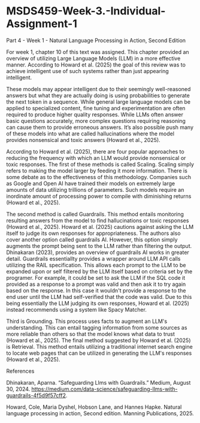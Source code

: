 # MSDS459-Week-3.-Individual-Assignment-1

Part 4 - Week 1 - Natural Language Processing in Action, Second Edition

For week 1, chapter 10 of this text was assigned.  This chapter provided an overview of utilizing Large Language Models (LLM) in a more effective manner.  According to Howard et al. (2025) the goal of this review was to achieve intelligent use of such systems rather than just appearing intelligent.

These models may appear intelligent due to their seemingly well-reasoned answers but what they are actually doing is using probabilities to generate the next token in a sequence.  While general large language models can be applied to specialized content, fine tuning and experimentation are often required to produce higher quality responses.  While LLMs often answer basic questions accurately, more complex questions requiring reasoning can cause them to provide erroneous answers.  It’s also possible push many of these models into what are called hallucinations where the model provides nonsensical and toxic answers (Howard et al., 2025).

According to Howard et al. (2025), there are four popular approaches to reducing the frequency with which an LLM would provide nonsensical or toxic responses.  The first of these methods is called Scaling.  Scaling simply refers to making the model larger by feeding it more information.  There is some debate as to the effectiveness of this methodology.  Companies such as Google and Open AI have trained their models on extremely large amounts of data utilizing trillions of parameters.  Such models require an inordinate amount of processing power to compile with diminishing returns (Howard et al., 2025).

The second method is called Guardrails.  This method entails monitoring resulting answers from the model to find hallucinations or toxic responses (Howard et al., 2025).  Howard et al. (2025) cautions against asking the LLM itself to judge its own responses for appropriateness.  The authors also cover another option called guardrails AI.  However, this option simply augments the prompt being sent to the LLM rather than filtering the output.  Dhinakaran (2023), provides an overview of guardrails AI works in greater detail.  Guardrails essentiallty provides a wrapper around LLM API calls utilizing the RAIL specification.  This allows each prompt to the LLM to be expanded upon or self filtered by the LLM itself based on criteria set by the programer.  For example, it could be set to ask the LLM if the SQL code it provided as a response to a prompt was valid and then ask it to try again based on the response.  In this case it wouldn't provide a response to the end user until the LLM had self-verified that the code was valid.  Due to this being essentially the LLM judging its own responses, Howard et al. (2025) instead recommends using a system like Spacy Matcher.  

Third is Grounding.  This process uses facts to augment an LLM's understanding.  This can entail tagging information from some sources as more reliable than others so that the model knows what data to trust (Howard et al., 2025).  The final method suggested by Howard et al. (2025) is Retrieval.  This method entails utilizing a traditional internet search engine to locate web pages that can be utilized in generating the LLM's responses (Howard et al., 2025).


References

Dhinakaran, Aparna. “Safeguarding Llms with Guardrails.” Medium, August 30, 2024. https://medium.com/data-science/safeguarding-llms-with-guardrails-4f5d9f57cff2. 

Howard, Cole, Maria Dyshel, Hobson Lane, and Hannes Hapke. Natural language processing in action, Second edition. Manning Publications, 2025. 
